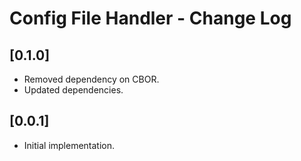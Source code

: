 # Config File Handler - Change Log

## [0.1.0]
- Removed dependency on CBOR.
- Updated dependencies.

## [0.0.1]
- Initial implementation.
